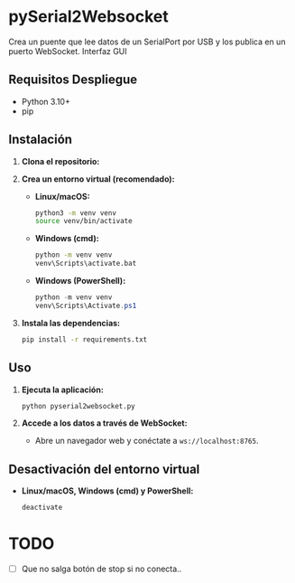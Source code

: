 # pySerial2Websocket

Crea un puente que lee datos de un SerialPort por USB y los publica en un puerto WebSocket.
Interfaz GUI

## Requisitos Despliegue

* Python 3.10+
* pip

## Instalación

1.  **Clona el repositorio:**

2.  **Crea un entorno virtual (recomendado):**

    * **Linux/macOS:**

        ```bash
        python3 -m venv venv
        source venv/bin/activate
        ```

    * **Windows (cmd):**

        ```bash
        python -m venv venv
        venv\Scripts\activate.bat
        ```

    * **Windows (PowerShell):**

        ```powershell
        python -m venv venv
        venv\Scripts\Activate.ps1
        ```

3.  **Instala las dependencias:**

    ```bash
    pip install -r requirements.txt
    ```

## Uso
1.  **Ejecuta la aplicación:**

    ```bash
    python pyserial2websocket.py
    ```

2.  **Accede a los datos a través de WebSocket:**

    * Abre un navegador web y conéctate a `ws://localhost:8765`.

## Desactivación del entorno virtual

* **Linux/macOS, Windows (cmd) y PowerShell:**

    ```bash
    deactivate
    ```

# TODO
- [ ] Que no salga botón de stop si no conecta..  